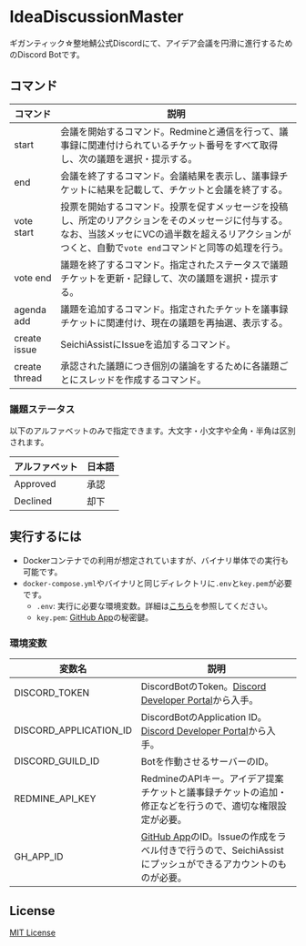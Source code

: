 # IdeaDiscussionMaster

ギガンティック☆整地鯖公式Discordにて、アイデア会議を円滑に進行するためのDiscord Botです。

## コマンド

|コマンド|説明|
|---|---|
|start|会議を開始するコマンド。Redmineと通信を行って、議事録に関連付けられているチケット番号をすべて取得し、次の議題を選択・提示する。|
|end|会議を終了するコマンド。会議結果を表示し、議事録チケットに結果を記載して、チケットと会議を終了する。|
|vote start|投票を開始するコマンド。投票を促すメッセージを投稿し、所定のリアクションをそのメッセージに付与する。なお、当該メッセにVCの過半数を超えるリアクションがつくと、自動で`vote end`コマンドと同等の処理を行う。|
|vote end|議題を終了するコマンド。指定されたステータスで議題チケットを更新・記録して、次の議題を選択・提示する。|
|agenda add|議題を追加するコマンド。指定されたチケットを議事録チケットに関連付け、現在の議題を再抽選、表示する。|
|create issue|SeichiAssistにIssueを追加するコマンド。|
|create thread|承認された議題につき個別の議論をするために各議題ごとにスレッドを作成するコマンド。|

### 議題ステータス

以下のアルファベットのみで指定できます。大文字・小文字や全角・半角は区別されます。

|アルファベット|日本語|
|---|---|
|Approved|承認|
|Declined|却下|

## 実行するには

* Dockerコンテナでの利用が想定されていますが、バイナリ単体での実行も可能です。
* `docker-compose.yml`やバイナリと同じディレクトリに`.env`と`key.pem`が必要です。
  * `.env`: 実行に必要な環境変数。詳細は[こちら](#環境変数)を参照してください。
  * `key.pem`: [GitHub App][2]の秘密鍵。

### 環境変数

|変数名|説明|
|---|---|
|DISCORD_TOKEN|DiscordBotのToken。[Discord Developer Portal][1]から入手。|
|DISCORD_APPLICATION_ID|DiscordBotのApplication ID。[Discord Developer Portal][1]から入手。|
|DISCORD_GUILD_ID|Botを作動させるサーバーのID。|
|REDMINE_API_KEY|RedmineのAPIキー。アイデア提案チケットと議事録チケットの追加・修正などを行うので、適切な権限設定が必要。|
|GH_APP_ID|[GitHub App][2]のID。Issueの作成をラベル付きで行うので、SeichiAssistにプッシュができるアカウントのものが必要。|

## License

[MIT License](./LICENSE)

[1]: https://discord.com/developers/docs
[2]: https://docs.github.com/ja/developers/apps/building-github-apps/authenticating-with-github-apps
